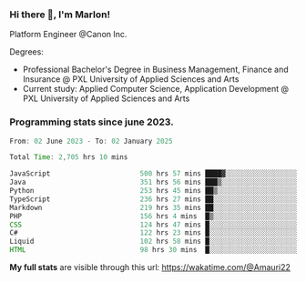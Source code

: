 
### Hi there 👋, I'm Marlon!

Platform Engineer @Canon Inc.

Degrees: 
- Professional Bachelor's Degree in Business Management, Finance and Insurance @ PXL University of Applied Sciences and Arts
- Current study: Applied Computer Science, Application Development @ PXL University of Applied Sciences and Arts

### Programming stats since june 2023.
<!--START_SECTION:waka-->

```java
From: 02 June 2023 - To: 02 January 2025

Total Time: 2,705 hrs 10 mins

JavaScript                      500 hrs 57 mins ████▓░░░░░░░░░░░░░░░░░░░░   18.16 %
Java                            351 hrs 56 mins ███▒░░░░░░░░░░░░░░░░░░░░░   12.76 %
Python                          253 hrs 45 mins ██▒░░░░░░░░░░░░░░░░░░░░░░   09.20 %
TypeScript                      236 hrs 27 mins ██░░░░░░░░░░░░░░░░░░░░░░░   08.57 %
Markdown                        219 hrs 35 mins ██░░░░░░░░░░░░░░░░░░░░░░░   07.96 %
PHP                             156 hrs 4 mins  █▒░░░░░░░░░░░░░░░░░░░░░░░   05.66 %
CSS                             124 hrs 47 mins █░░░░░░░░░░░░░░░░░░░░░░░░   04.52 %
C#                              122 hrs 23 mins █░░░░░░░░░░░░░░░░░░░░░░░░   04.44 %
Liquid                          102 hrs 58 mins █░░░░░░░░░░░░░░░░░░░░░░░░   03.73 %
HTML                            98 hrs 30 mins  █░░░░░░░░░░░░░░░░░░░░░░░░   03.57 %
```

<!--END_SECTION:waka-->
**My full stats** are visible through this url: https://wakatime.com/@Amauri22
